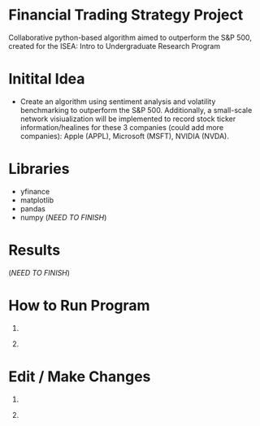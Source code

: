 # Financial Trading Strategy Project
Collaborative python-based algorithm aimed to outperform the S&amp;P 500, created for the ISEA: Intro to Undergraduate Research Program

# Initital Idea
- Create an algorithm using sentiment analysis and volatility benchmarking to outperform the S&P 500. Additionally, a small-scale network visiualization will be implemented to record stock ticker information/healines for these 3 companies (could add more companies): Apple (APPL), Microsoft (MSFT), NVIDIA (NVDA). 

# Libraries
- yfinance
- matplotlib
- pandas
- numpy
(*NEED TO FINISH*)

# Results
(*NEED TO FINISH*)

# How to Run Program
1. ```pip -m venv
2. ```pip install numpy....

# Edit / Make Changes
1. ```git -m commit 'Add change'
2. ```git -m push
